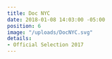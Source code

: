 ```yaml
---
title: Doc NYC
date: 2018-01-08 14:03:00 -05:00
position: 6
image: "/uploads/DocNYC.svg"
details:
- Official Selection 2017
---
```


